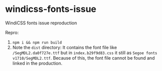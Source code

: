 # windicss-fonts-issue
WindiCSS fonts issue reproduction

Repro:

1. ```npm i && npm run build```
2. Note the `dist` directory: It contains the font file like `/SegMDL2.da0f727e.ttf` but in `index.b29f9d83.css` it still as `Segoe fonts v1710/SegMDL2.ttf`. Because of this, the font file cannot be found and linked in the production.
